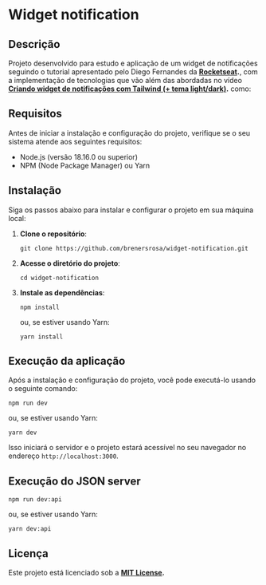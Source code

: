 # Widget notification

## Descrição

Projeto desenvolvido para estudo e aplicação de um widget de notificações seguindo o tutorial apresentado pelo Diego Fernandes da **[Rocketseat](https://www.youtube.com/@rocketseat).**, com a implementação de tecnologias que vão além das abordadas no vídeo **[Criando widget de notificações com Tailwind (+ tema light/dark)](https://www.youtube.com/watch?v=4qpgwR6JZPY&ab_channel=Rocketseat).** como:

## Requisitos

Antes de iniciar a instalação e configuração do projeto, verifique se o seu sistema atende aos seguintes requisitos:

- Node.js (versão 18.16.0 ou superior)
- NPM (Node Package Manager) ou Yarn

## Instalação

Siga os passos abaixo para instalar e configurar o projeto em sua máquina local:

1. **Clone o repositório**:

   ```shell
   git clone https://github.com/brenersrosa/widget-notification.git
   ```

2. **Acesse o diretório do projeto**:

   ```shell
   cd widget-notification
   ```

3. **Instale as dependências**:

   ```shell
   npm install
   ```

   ou, se estiver usando Yarn:

   ```shell
   yarn install
   ```

## Execução da aplicação

Após a instalação e configuração do projeto, você pode executá-lo usando o seguinte comando:

```shell
npm run dev
```

ou, se estiver usando Yarn:

```shell
yarn dev
```

Isso iniciará o servidor e o projeto estará acessível no seu navegador no endereço `http://localhost:3000`.

## Execução do JSON server

```shell
npm run dev:api
```

ou, se estiver usando Yarn:

```shell
yarn dev:api
```

## Licença

Este projeto está licenciado sob a **[MIT License](https://opensource.org/license/mit/).**
